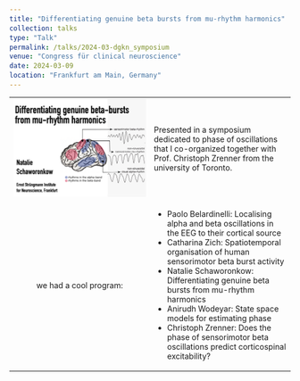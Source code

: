 ```yaml
---
title: "Differentiating genuine beta bursts from mu-rhythm harmonics"
collection: talks
type: "Talk"
permalink: /talks/2024-03-dgkn_symposium
venue: "Congress für clinical neuroscience"
date: 2024-03-09
location: "Frankfurt am Main, Germany"
---
```



<table style="width: 100%; border-collapse: collapse;">
  <tr>
    <!-- Image cell -->
    <td style="text-align: center; vertical-align: middle; width: 50%;">
      <img src="../images/2024_talk_dgkn.png" alt="" style="max-width: 100%; height: auto;">
    </td>
    <!-- Text cell -->
    <td style="text-align: left; vertical-align: middle; width: 50%;">
      Presented in a symposium dedicated to phase of oscillations that I co-organized together with Prof. Christoph Zrenner from the university of Toronto.
    </td>
  </tr>   
  <tr>
    <td style="text-align: center; vertical-align: middle; width: 50%;">
    we had a cool program:
    </td>  
    <td style="text-align: left; vertical-align: middle; width: 50%;">
    <ul>
    <li>Paolo Belardinelli: Localising alpha and beta oscillations in the EEG to their cortical source</li>
    <li>Catharina Zich: Spatiotemporal organisation of human sensorimotor beta burst activity</li>
    <li>Natalie Schaworonkow: Differentiating genuine beta bursts from mu-rhythm harmonics</li>
    <li>Anirudh Wodeyar: State space models for estimating phase</li>
    <li>Christoph Zrenner: Does the phase of sensorimotor beta oscillations predict corticospinal excitability?</li>
    </ul>
    </td>        
  </tr>
</table>
